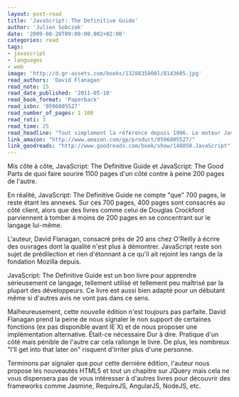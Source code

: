 ```yaml
---
layout: post-read
title: 'JavaScript: The Definitive Guide'
author: 'Julien Sobczak'
date: '2009-08-20T09:00:00.002+02:00'
categories: read
tags:
- javascript
- languages
- web
image: 'http://d.gr-assets.com/books/1328835008l/8143605.jpg'
read_authors: 'David Flanagan'
read_note: 15
read_date_published: '2011-05-10'
read_book_format: 'Paperback'
read_isbn: '0596805527'
read_number_of_pages: 1 100
read_roti: 3
read_time: 25
read_headline: "Tout simplement la référence depuis 1996. Le moteur JavaScript Rhino introduit en Java tire son nom de la couverture de cet ouvrage. Un signe de reconnaissance de la qualité de ce livre idéal pour connaître toutes les subtilités du langage. Pour comprendre comment bien l'utiliser, c'est une autre histoire et il faudra vous tourner vers d'autres livres comme son petit frère JavaScript: The Good Parts, même si David Flanagan reprend bon nombre de techniques de cet ouvrage."
link_amazon: "http://www.amazon.com/gp/product/0596805527/"
link_goodreads: "http://www.goodreads.com/book/show/148050.JavaScript"
---
```



Mis côte à côte, JavaScript: The Definitive Guide et JavaScript: The Good Parts de quoi faire sourire 1100 pages d'un côté contre à peine 200 pages de l'autre.

En réalité, JavaScript: The Definitive Guide ne compte "que" 700 pages, le reste étant les annexes. Sur ces 700 pages, 400 pages sont consacrés au côté client, alors que des livres comme celui de Douglas Crockford parviennent à tomber à moins de 200 pages en se concentrant sur le langage lui-même.

L'auteur, David Flanagan, consacré près de 20 ans chez O'Reilly à écrire des ouvrages dont la qualité n'est plus à démontrer. JavaScript reste son sujet de prédilection et rien d'étonnant à ce qu'il ait rejoint les rangs de la fondation Mozilla depuis.

JavaScript: The Definitive Guide est un bon livre pour apprendre sérieusement ce langage, tellement utilisé et tellement peu maîtrisé par la plupart des développeurs. Ce livre est aussi bien adapté pour un débutant même si d'autres avis ne vont pas dans ce sens.

Malheureusement, cette nouvelle édition n'est toujours pas parfaite. David Flanagan prend la peine de nous signaler le non support de certaines fonctions (ex pas disponible avant IE X) et de nous proposer une implémentation alternative. Était-ce nécessaire Dur à dire. Pratique d'un côté mais pénible de l'autre car cela rallonge le livre. De plus, les nombreux "I'll get into that later on" risquent d'irriter plus d'une personne.

Terminons par signaler que pour cette dernière édition, l'auteur nous propose les nouveautés HTML5 et tout un chapitre sur JQuery mais cela ne vous dispensera pas de vous intéresser à d'autres livres pour découvrir des frameworks comme Jasmine, RequireJS, AngularJS, NodeJS, etc.

